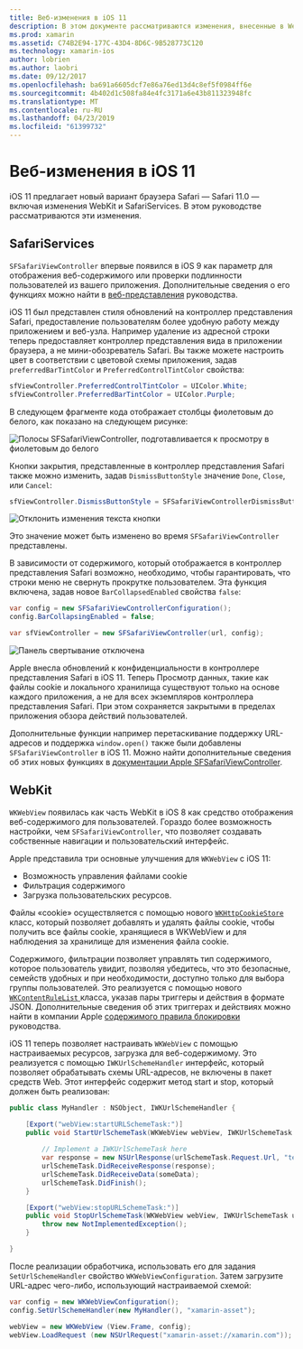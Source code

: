 ```yaml
---
title: Веб-изменения в iOS 11
description: В этом документе рассматриваются изменения, внесенные в WebKit и платформу служб Safari в iOS 11. Он описывает способы работы с Задание стиля обновлений в SFSafariViewController и новых возможностях WKWebView.
ms.prod: xamarin
ms.assetid: C74B2E94-177C-43D4-8D6C-9B528773C120
ms.technology: xamarin-ios
author: lobrien
ms.author: laobri
ms.date: 09/12/2017
ms.openlocfilehash: ba691a6605dcf7e86a76ed13d4c8ef5f0984ff6e
ms.sourcegitcommit: 4b402d1c508fa84e4fc3171a6e43b811323948fc
ms.translationtype: MT
ms.contentlocale: ru-RU
ms.lasthandoff: 04/23/2019
ms.locfileid: "61399732"
---
```

# <a name="web-changes-in-ios-11"></a>Веб-изменения в iOS 11

iOS 11 предлагает новый вариант браузера Safari — Safari 11.0 — включая изменения WebKit и SafariServices. В этом руководстве рассматриваются эти изменения.

## <a name="safariservices"></a>SafariServices

`SFSafariViewController` впервые появился в iOS 9 как параметр для отображения веб-содержимого или проверки подлинности пользователей из вашего приложения. Дополнительные сведения о его функциях можно найти в [веб-представления](~/ios/user-interface/controls/uiwebview.md#safariviewcontroller) руководства.

iOS 11 был представлен стиля обновлений на контроллер представления Safari, предоставление пользователям более удобную работу между приложением и веб-узла. Например удаление из адресной строки теперь предоставляет контроллер представления вида в приложении браузера, а не мини-обозреватель Safari. Вы также можете настроить цвет в соответствии с цветовой схемы приложения, задав `preferredBarTintColor` и `PreferredControlTintColor` свойства:

```csharp
sfViewController.PreferredControlTintColor = UIColor.White;
sfViewController.PreferredBarTintColor = UIColor.Purple;
```

В следующем фрагменте кода отображает столбцы фиолетовым до белого, как показано на следующем рисунке:

![Полосы SFSafariViewController, подготавливается к просмотру в фиолетовым до белого](web-images/image1.png)

Кнопки закрытия, представленные в контроллер представления Safari также можно изменить, задав `DismissButtonStyle` значение `Done`, `Close`, или `Cancel`:

```csharp
sfViewController.DismissButtonStyle = SFSafariViewControllerDismissButtonStyle.Close;
```

![Отклонить изменения текста кнопки](web-images/image2.png)

Это значение может быть изменено во время `SFSafariViewController` представлены.


В зависимости от содержимого, который отображается в контроллер представления Safari возможно, необходимо, чтобы гарантировать, что строки меню не свернуть прокрутке пользователем. Эта функция включена, задав новое `BarCollapsedEnabled` свойства `false`:

```csharp
var config = new SFSafariViewControllerConfiguration();
config.BarCollapsingEnabled = false;

var sfViewController = new SFSafariViewController(url, config);
```

![Панель свертывание отключена](web-images/image3.png)

Apple внесла обновлений к конфиденциальности в контроллере представления Safari в iOS 11. Теперь Просмотр данных, такие как файлы cookie и локального хранилища существуют только на основе каждого приложения, а не для всех экземпляров контроллера представления Safari. При этом сохраняется закрытыми в пределах приложения обзора действий пользователей.

Дополнительные функции например перетаскивание поддержку URL-адресов и поддержка `window.open()` также были добавлены `SFSafariViewController` в iOS 11. Можно найти дополнительные сведения об этих новых функциях в [документации Apple SFSafariViewController](https://developer.apple.com/documentation/safariservices/sfsafariviewcontroller?changes=latest_minor).


## <a name="webkit"></a>WebKit

`WKWebView` появилась как часть WebKit в iOS 8 как средство отображения веб-содержимого для пользователей. Гораздо более возможность настройки, чем `SFSafariViewController`, что позволяет создавать собственные навигации и пользовательский интерфейс.

Apple представила три основные улучшения для `WKWebView` с iOS 11: 

- Возможность управления файлами cookie
- Фильтрация содержимого
- Загрузка пользовательских ресурсов. 

Файлы «cookie» осуществляется с помощью нового [ `WKHttpCookieStore` ](https://developer.apple.com/documentation/webkit/wkhttpcookiestore) класс, который позволяет добавлять и удалять файлы cookie, чтобы получить все файлы cookie, хранящиеся в WKWebView и для наблюдения за хранилище для изменения файла cookie.

Содержимого, фильтрации позволяет управлять тип содержимого, которое пользователь увидит, позволяя убедитесь, что это безопасные, семейств удобных и при необходимости, доступно только для выбора группы пользователей. Это реализуется с помощью нового [ `WKContentRuleList` ](https://developer.apple.com/documentation/webkit/wkcontentrulelist) класса, указав пары триггеры и действия в формате JSON. Дополнительные сведения об этих триггерах и действиях можно найти в компании Apple [содержимого правила блокировки](https://developer.apple.com/library/content/documentation/Extensions/Conceptual/ContentBlockingRules/Introduction/Introduction.html) руководства.

iOS 11 теперь позволяет настраивать `WKWebView` с помощью настраиваемых ресурсов, загрузка для веб-содержимому. Это реализуется с помощью `IWKUrlSchemeHandler` интерфейс, который позволяет обрабатывать схемы URL-адресов, не включены в пакет средств Web. Этот интерфейс содержит метод start и stop, который должен быть реализован:

```csharp
public class MyHandler : NSObject, IWKUrlSchemeHandler {

    [Export("webView:startURLSchemeTask:")]
    public void StartUrlSchemeTask(WKWebView webView, IWKUrlSchemeTask urlSchemeTask){
        
        // Implement a IWKUrlSchemeTask here
        var response = new NSUrlResponse(urlSchemeTask.Request.Url, "text/html", ContentLength, null);
        urlSchemeTask.DidReceiveResponse(response);
        urlSchemeTask.DidReceiveData(someData);
        urlSchemeTask.DidFinish();
    }

    [Export("webView:stopURLSchemeTask:")]
    public void StopUrlSchemeTask(WKWebView webView, IWKUrlSchemeTask urlSchemeTask){
        throw new NotImplementedException();
    }

}
``` 

После реализации обработчика, использовать его для задания `SetUrlSchemeHandler` свойство `WKWebViewConfiguration`. Затем загрузите URL-адрес чего-либо, использующий настраиваемой схемой:

```csharp
var config = new WKWebViewConfiguration();
config.SetUrlSchemeHandler(new MyHandler(), "xamarin-asset");

webView = new WKWebView (View.Frame, config);
webView.LoadRequest (new NSUrlRequest("xamarin-asset://xamarin.com"));
```

